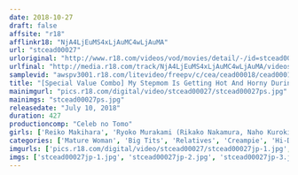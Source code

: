```yaml
---
date: 2018-10-27
draft: false
affsite: "r18"
afflinkr18: "NjA4LjEuMS4xLjAuMC4wLjAuMA"
url: "stcead00027"
urloriginal: "http://www.r18.com/videos/vod/movies/detail/-/id=stcead00027"
urlfinal: "http://media.r18.com/track/NjA4LjEuMS4xLjAuMC4wLjAuMA/videos/vod/movies/detail/-/id=stcead00027"
samplevid: "awspv3001.r18.com/litevideo/freepv/c/cea/cead00018/cead00018_dmb_w.mp4"
title: "[Special Value Combo] My Stepmom Is Getting Hot And Horny During Yoga A Slut Madam Who Puts Her Body On The Line My Stepmom Has A Sensual Big Ass Ryoko Miyabe Reiko Makihara Ryoko Murakami"
mainimgurl: "pics.r18.com/digital/video/stcead00027/stcead00027ps.jpg"
mainimgs: "stcead00027ps.jpg"
releasedate: "July 10, 2018"
duration: 427
productioncomp: "Celeb no Tomo"
girls: ['Reiko Makihara', 'Ryoko Murakami (Rikako Nakamura, Naho Kuroki)', 'Ryoka Miyabe']
categories: ['Mature Woman', 'Big Tits', 'Relatives', 'Creampie', 'Hi-Def', 'Set Items']
imgurls: ['pics.r18.com/digital/video/stcead00027/stcead00027jp-1.jpg', 'pics.r18.com/digital/video/stcead00027/stcead00027jp-2.jpg', 'pics.r18.com/digital/video/stcead00027/stcead00027jp-3.jpg', 'pics.r18.com/digital/video/stcead00027/stcead00027jp-4.jpg', 'pics.r18.com/digital/video/stcead00027/stcead00027jp-5.jpg', 'pics.r18.com/digital/video/stcead00027/stcead00027jp-6.jpg', 'pics.r18.com/digital/video/stcead00027/stcead00027jp-7.jpg', 'pics.r18.com/digital/video/stcead00027/stcead00027jp-8.jpg', 'pics.r18.com/digital/video/stcead00027/stcead00027jp-9.jpg', 'pics.r18.com/digital/video/stcead00027/stcead00027jp-10.jpg', 'pics.r18.com/digital/video/stcead00027/stcead00027jp-11.jpg', 'pics.r18.com/digital/video/stcead00027/stcead00027jp-12.jpg', 'pics.r18.com/digital/video/stcead00027/stcead00027jp-13.jpg', 'pics.r18.com/digital/video/stcead00027/stcead00027jp-14.jpg', 'pics.r18.com/digital/video/stcead00027/stcead00027jp-15.jpg', 'pics.r18.com/digital/video/stcead00027/stcead00027jp-16.jpg', 'pics.r18.com/digital/video/stcead00027/stcead00027jp-17.jpg', 'pics.r18.com/digital/video/stcead00027/stcead00027jp-18.jpg', 'pics.r18.com/digital/video/stcead00027/stcead00027jp-19.jpg', 'pics.r18.com/digital/video/stcead00027/stcead00027jp-20.jpg']
imgs: ['stcead00027jp-1.jpg', 'stcead00027jp-2.jpg', 'stcead00027jp-3.jpg', 'stcead00027jp-4.jpg', 'stcead00027jp-5.jpg', 'stcead00027jp-6.jpg', 'stcead00027jp-7.jpg', 'stcead00027jp-8.jpg', 'stcead00027jp-9.jpg', 'stcead00027jp-10.jpg', 'stcead00027jp-11.jpg', 'stcead00027jp-12.jpg', 'stcead00027jp-13.jpg', 'stcead00027jp-14.jpg', 'stcead00027jp-15.jpg', 'stcead00027jp-16.jpg', 'stcead00027jp-17.jpg', 'stcead00027jp-18.jpg', 'stcead00027jp-19.jpg', 'stcead00027jp-20.jpg']
---
```


